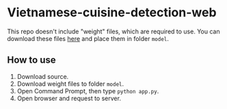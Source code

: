 # Vietnamese-cuisine-detection-web #

This repo doesn't include "weight" files, which are required to use. You can download these files [here](https://drive.google.com/drive/folders/1Z2whFytO3YoqeV5ZVWDNgl7wMBOcq8WH?usp=sharing) and place them in folder `model`.

## How to use ##
1. Download source.
2. Download weight files to folder `model`.
3. Open Command Prompt, then type `python app.py`.
4. Open browser and request to server.
